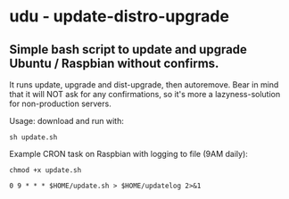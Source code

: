 # udu - update-distro-upgrade
Simple bash script to update and upgrade Ubuntu / Raspbian without confirms.
---
It runs update, upgrade and dist-upgrade, then autoremove.
Bear in mind that it will NOT ask for any confirmations, so it's more a lazyness-solution for non-production servers.

Usage: download and run with:
```
sh update.sh
```


Example CRON task on Raspbian with logging to file (9AM daily):
```
chmod +x update.sh
```
```
0 9 * * * $HOME/update.sh > $HOME/updatelog 2>&1
```
